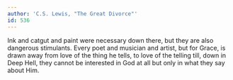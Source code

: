 ```yaml
---
author: 'C.S. Lewis, "The Great Divorce"'
id: 536
---
```


Ink and catgut and paint were necessary down there, but they are also dangerous stimulants. Every poet and musician and artist, but for Grace, is drawn away from love of the thing he tells, to love of the telling till, down in Deep Hell, they cannot be interested in God at all but only in what they say about Him.
